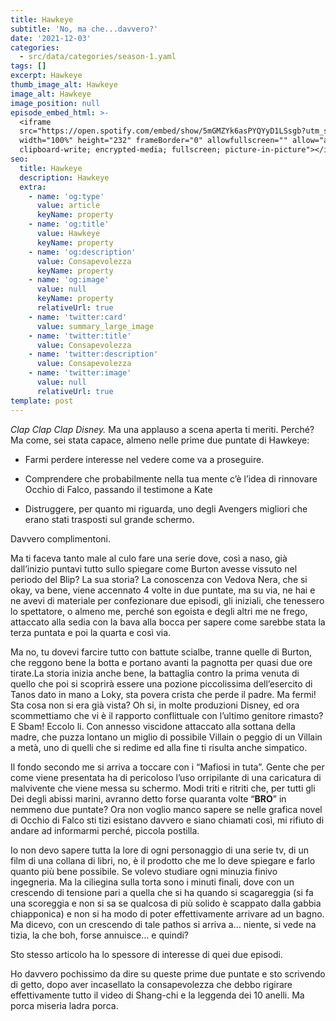 ```yaml
---
title: Hawkeye
subtitle: 'No, ma che...davvero?'
date: '2021-12-03'
categories:
  - src/data/categories/season-1.yaml
tags: []
excerpt: Hawkeye
thumb_image_alt: Hawkeye
image_alt: Hawkeye
image_position: null
episode_embed_html: >-
  <iframe
  src="https://open.spotify.com/embed/show/5mGMZYk6asPYQYyD1LSsgb?utm_source=generator"
  width="100%" height="232" frameBorder="0" allowfullscreen="" allow="autoplay;
  clipboard-write; encrypted-media; fullscreen; picture-in-picture"></iframe>
seo:
  title: Hawkeye
  description: Hawkeye
  extra:
    - name: 'og:type'
      value: article
      keyName: property
    - name: 'og:title'
      value: Hawkeye
      keyName: property
    - name: 'og:description'
      value: Consapevolezza
      keyName: property
    - name: 'og:image'
      value: null
      keyName: property
      relativeUrl: true
    - name: 'twitter:card'
      value: summary_large_image
    - name: 'twitter:title'
      value: Consapevolezza
    - name: 'twitter:description'
      value: Consapevolezza
    - name: 'twitter:image'
      value: null
      relativeUrl: true
template: post
---
```

*Clap Clap Clap Disney.*
Ma una applauso a scena aperta ti meriti.
Perché? Ma come, sei stata capace, almeno nelle prime due puntate di Hawkeye:

*   Farmi perdere interesse nel vedere come va a proseguire.

*   Comprendere che probabilmente nella tua mente c’è l’idea di rinnovare Occhio di Falco, passando il testimone a Kate

*   Distruggere, per quanto mi riguarda, uno degli Avengers migliori che erano stati trasposti sul grande schermo.

Davvero complimentoni.

Ma ti faceva tanto male al culo fare una serie dove, così a naso, già dall’inizio puntavi tutto sullo spiegare come Burton avesse vissuto nel periodo del Blip? La sua storia? La conoscenza con Vedova Nera, che si okay, va bene, viene accennato 4 volte in due puntate, ma su via, ne hai e ne avevi di materiale per confezionare due episodi, gli iniziali, che tenessero lo spettatore, o almeno me, perché son egoista e degli altri me ne frego, attaccato alla sedia con la bava alla bocca per sapere come sarebbe stata la terza puntata e poi la quarta e così via.

Ma no, tu dovevi farcire tutto con battute scialbe, tranne quelle di Burton, che reggono bene la botta e portano avanti la pagnotta per quasi due ore tirate.La storia inizia anche bene, la battaglia contro la prima venuta di quello che poi si scoprirà essere una pozione piccolissima dell’esercito di Tanos dato in mano a Loky, sta povera crista che perde il padre.
Ma fermi!
Sta cosa non si era già vista? Oh si, in molte produzioni Disney, ed ora scommettiamo che vi è il rapporto conflittuale con l’ultimo genitore rimasto? E Sbam! Eccolo li.
Con annesso viscidone attaccato alla sottana della madre, che puzza lontano un miglio di possibile Villain o peggio di un Villain a metà, uno di quelli che si redime ed alla fine ti risulta anche simpatico. 

Il fondo secondo me si arriva a toccare con i “Mafiosi in tuta”. Gente che per come viene presentata ha di pericoloso l’uso orripilante di una caricatura di malvivente che viene messa su schermo. Modi triti e ritriti che, per tutti gli Dei degli abissi marini, avranno detto forse quaranta volte “**BRO**” in nemmeno due puntate?
Ora non voglio manco sapere se nelle grafica novel di Occhio di Falco sti tizi esistano davvero e siano chiamati così, mi rifiuto di andare ad informarmi perché, piccola postilla.

Io non devo sapere tutta la lore di ogni personaggio di una serie tv, di un film di una collana di libri, no, è il prodotto che me lo deve spiegare e farlo quanto più bene possibile. Se volevo studiare ogni minuzia finivo ingegneria.
Ma la ciliegina sulla torta sono i minuti finali, dove con un crescendo di tensione pari a quella che si ha quando si scagareggia (si fa una scoreggia e non si sa se qualcosa di più solido è scappato dalla gabbia chiapponica) e non si ha modo di poter effettivamente arrivare ad un bagno. Ma dicevo, con un crescendo di tale pathos si arriva a… niente, si vede na tizia, la che boh, forse annuisce… e quindi?

Sto stesso articolo ha lo spessore di interesse di quei due episodi.

Ho davvero pochissimo da dire su queste prime due puntate e sto scrivendo di getto, dopo aver incasellato la consapevolezza che debbo rigirare effettivamente tutto il video di Shang-chi e la leggenda dei 10 anelli. Ma porca miseria ladra porca.

